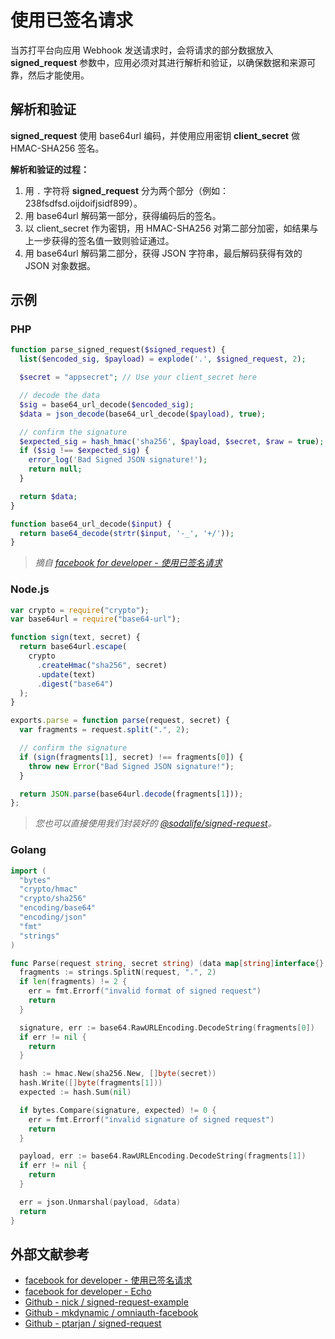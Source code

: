 # 使用已签名请求

当苏打平台向应用 Webhook 发送请求时，会将请求的部分数据放入 **signed_request** 参数中，应用必须对其进行解析和验证，以确保数据和来源可靠，然后才能使用。

## 解析和验证

**signed_request** 使用 base64url 编码，并使用应用密钥 __client_secret__ 做 HMAC-SHA256 签名。

**解析和验证的过程：**

1. 用 `.` 字符将 **signed_request** 分为两个部分（例如：238fsdfsd.oijdoifjsidf899）。
2. 用 base64url 解码第一部分，获得编码后的签名。
3. 以 client_secret 作为密钥，用 HMAC-SHA256 对第二部分加密，如结果与上一步获得的签名值一致则验证通过。
4. 用 base64url 解码第二部分，获得 JSON 字符串，最后解码获得有效的 JSON 对象数据。

## 示例

### PHP

```php
function parse_signed_request($signed_request) {
  list($encoded_sig, $payload) = explode('.', $signed_request, 2);

  $secret = "appsecret"; // Use your client_secret here

  // decode the data
  $sig = base64_url_decode($encoded_sig);
  $data = json_decode(base64_url_decode($payload), true);

  // confirm the signature
  $expected_sig = hash_hmac('sha256', $payload, $secret, $raw = true);
  if ($sig !== $expected_sig) {
    error_log('Bad Signed JSON signature!');
    return null;
  }

  return $data;
}

function base64_url_decode($input) {
  return base64_decode(strtr($input, '-_', '+/'));
}
```

> _摘自 [facebook for developer - 使用已签名请求](https://developers.facebook.com/docs/games/gamesonfacebook/login#usingsignedrequest)_

### Node.js

```javascript
var crypto = require("crypto");
var base64url = require("base64-url");

function sign(text, secret) {
  return base64url.escape(
    crypto
      .createHmac("sha256", secret)
      .update(text)
      .digest("base64")
  );
}

exports.parse = function parse(request, secret) {
  var fragments = request.split(".", 2);

  // confirm the signature
  if (sign(fragments[1], secret) !== fragments[0]) {
    throw new Error("Bad Signed JSON signature!");
  }

  return JSON.parse(base64url.decode(fragments[1]));
};
```

> _您也可以直接使用我们封装好的 [@sodalife/signed-request](https://www.npmjs.com/package/@sodalife/signed-request)。_

### Golang

```go
import (
  "bytes"
  "crypto/hmac"
  "crypto/sha256"
  "encoding/base64"
  "encoding/json"
  "fmt"
  "strings"
)

func Parse(request string, secret string) (data map[string]interface{}, err error) {
  fragments := strings.SplitN(request, ".", 2)
  if len(fragments) != 2 {
    err = fmt.Errorf("invalid format of signed request")
    return
  }

  signature, err := base64.RawURLEncoding.DecodeString(fragments[0])
  if err != nil {
    return
  }

  hash := hmac.New(sha256.New, []byte(secret))
  hash.Write([]byte(fragments[1]))
  expected := hash.Sum(nil)

  if bytes.Compare(signature, expected) != 0 {
    err = fmt.Errorf("invalid signature of signed request")
    return
  }

  payload, err := base64.RawURLEncoding.DecodeString(fragments[1])
  if err != nil {
    return
  }

  err = json.Unmarshal(payload, &data)
  return
}
```

## 外部文献参考

- [facebook for developer - 使用已签名请求](https://developers.facebook.com/docs/games/gamesonfacebook/login#usingsignedrequest)
- [facebook for developer - Echo](https://developers.facebook.com/tools/echo)
- [Github - nick / signed-request-example](https://github.com/nick/signed-request-example/)
- [Github - mkdynamic / omniauth-facebook](https://github.com/mkdynamic/omniauth-facebook)
- [Github - ptarjan / signed-request](https://github.com/ptarjan/signed-request)
